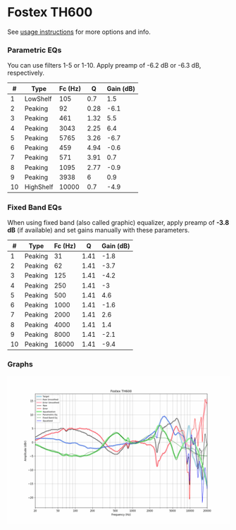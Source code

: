 # Fostex TH600
See [usage instructions](https://github.com/jaakkopasanen/AutoEq#usage) for more options and info.

### Parametric EQs
You can use filters 1-5 or 1-10. Apply preamp of -6.2 dB or -6.3 dB, respectively.

|   # | Type      |   Fc (Hz) |    Q |   Gain (dB) |
|-----|-----------|-----------|------|-------------|
|   1 | LowShelf  |       105 | 0.7  |         1.5 |
|   2 | Peaking   |        92 | 0.28 |        -6.1 |
|   3 | Peaking   |       461 | 1.32 |         5.5 |
|   4 | Peaking   |      3043 | 2.25 |         6.4 |
|   5 | Peaking   |      5765 | 3.26 |        -6.7 |
|   6 | Peaking   |       459 | 4.94 |        -0.6 |
|   7 | Peaking   |       571 | 3.91 |         0.7 |
|   8 | Peaking   |      1095 | 2.77 |        -0.9 |
|   9 | Peaking   |      3938 | 6    |         0.9 |
|  10 | HighShelf |     10000 | 0.7  |        -4.9 |

### Fixed Band EQs
When using fixed band (also called graphic) equalizer, apply preamp of **-3.8 dB** (if available) and set gains manually with these parameters.

|   # | Type    |   Fc (Hz) |    Q |   Gain (dB) |
|-----|---------|-----------|------|-------------|
|   1 | Peaking |        31 | 1.41 |        -1.8 |
|   2 | Peaking |        62 | 1.41 |        -3.7 |
|   3 | Peaking |       125 | 1.41 |        -4.2 |
|   4 | Peaking |       250 | 1.41 |        -3   |
|   5 | Peaking |       500 | 1.41 |         4.6 |
|   6 | Peaking |      1000 | 1.41 |        -1.6 |
|   7 | Peaking |      2000 | 1.41 |         2.6 |
|   8 | Peaking |      4000 | 1.41 |         1.4 |
|   9 | Peaking |      8000 | 1.41 |        -2.1 |
|  10 | Peaking |     16000 | 1.41 |        -9.4 |

### Graphs
![](./Fostex%20TH600.png)
